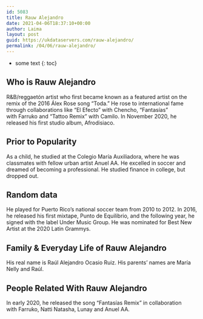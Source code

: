 ```yaml
---
id: 5083
title: Rauw Alejandro
date: 2021-04-06T18:37:10+00:00
author: Laima
layout: post
guid: https://ukdataservers.com/rauw-alejandro/
permalink: /04/06/rauw-alejandro/
---
```


* some text
{: toc}


## Who is Rauw Alejandro
                  
                  
                  
R&B/reggaetón artist who first became known as a featured artist on the remix of the 2016 Álex Rose song &#8220;Toda.&#8221; He rose to international fame through collaborations like &#8220;El Efecto&#8221; with Chencho, &#8220;Fantasías&#8221; with Farruko and &#8220;Tattoo Remix&#8221; with Camilo. In November 2020, he released his first studio album, Afrodisiaco. 
                  
              
            
              
            
                
                
                
## Prior to Popularity
                  
                  
                  
As a child, he studied at the Colegio María Auxiliadora, where he was classmates with fellow urban artist Anuel AA. He excelled in soccer and dreamed of becoming a professional. He studied finance in college, but dropped out. 
                  
              
            
              
            
                
                
                
## Random data
                  
                  
                  
He played for Puerto Rico&#8217;s national soccer team from 2010 to 2012. In 2016, he released his first mixtape, Punto de Equilibrio, and the following year, he signed with the label Under Music Group. He was nominated for Best New Artist at the 2020 Latin Grammys.
                  
              
            
              
            
                
                
                
## Family & Everyday Life of Rauw Alejandro
                  
                  
                  
His real name is Raúl Alejandro Ocasio Ruiz. His parents&#8217; names are María Nelly and Raúl. 
                  
              
            
              
            
                
                
                
## People Related With Rauw Alejandro
                  
                  
                  
In early 2020, he released the song &#8220;Fantasías Remix&#8221; in collaboration with Farruko, Natti Natasha, Lunay and Anuel AA.
                  
              
            
              
            
                
              
            
              
              
            
            
              
            
          
          
          